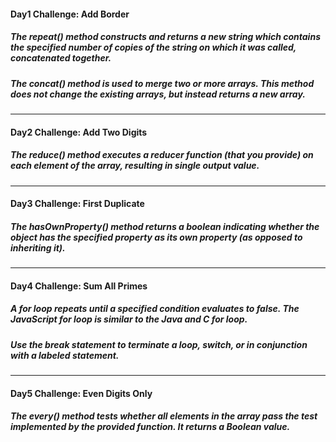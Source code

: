 #### Day1 Challenge: Add Border

##### The repeat() method constructs and returns a new string which contains the specified number of copies of the string on which it was called, concatenated together.

##### The concat() method is used to merge two or more arrays. This method does not change the existing arrays, but instead returns a new array.
___

#### Day2 Challenge: Add Two Digits

##### The reduce() method executes a reducer function (that you provide) on each element of the array, resulting in single output value.
___

#### Day3 Challenge: First Duplicate

##### The hasOwnProperty() method returns a boolean indicating whether the object has the specified property as its own property (as opposed to inheriting it).

___

#### Day4 Challenge: Sum All Primes

##### A for loop repeats until a specified condition evaluates to false. The JavaScript for loop is similar to the Java and C for loop.

##### Use the break statement to terminate a loop, switch, or in conjunction with a labeled statement.
___

#### Day5 Challenge: Even Digits Only

##### The every() method tests whether all elements in the array pass the test implemented by the provided function. It returns a Boolean value.